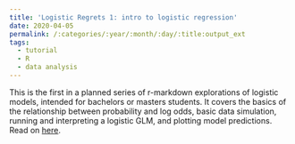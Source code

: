 ```yaml
---
title: 'Logistic Regrets 1: intro to logistic regression'
date: 2020-04-05
permalink: /:categories/:year/:month/:day/:title:output_ext
tags:
  - tutorial
  - R
  - data analysis
---
```


This is the first in a planned series of r-markdown explorations of logistic models, intended for bachelors or masters students. It covers the basics of the relationship between probability and log odds, basic data simulation, running and interpreting a logistic GLM, and plotting model predictions. Read on [here](https://github.com/michaelchimento/logistic_regrets/blob/main/intro_to_logistic_reg.md).
